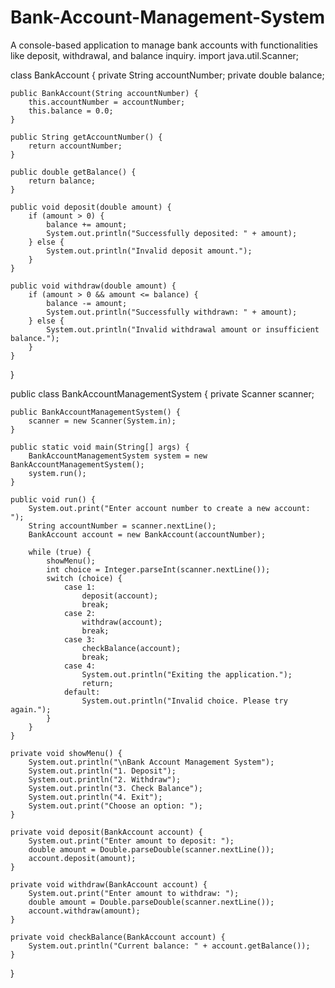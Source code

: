 # Bank-Account-Management-System
 A console-based application to manage bank accounts with functionalities like deposit, withdrawal, and balance inquiry.
import java.util.Scanner;

class BankAccount {
    private String accountNumber;
    private double balance;

    public BankAccount(String accountNumber) {
        this.accountNumber = accountNumber;
        this.balance = 0.0;
    }

    public String getAccountNumber() {
        return accountNumber;
    }

    public double getBalance() {
        return balance;
    }

    public void deposit(double amount) {
        if (amount > 0) {
            balance += amount;
            System.out.println("Successfully deposited: " + amount);
        } else {
            System.out.println("Invalid deposit amount.");
        }
    }

    public void withdraw(double amount) {
        if (amount > 0 && amount <= balance) {
            balance -= amount;
            System.out.println("Successfully withdrawn: " + amount);
        } else {
            System.out.println("Invalid withdrawal amount or insufficient balance.");
        }
    }
}

public class BankAccountManagementSystem {
    private Scanner scanner;

    public BankAccountManagementSystem() {
        scanner = new Scanner(System.in);
    }

    public static void main(String[] args) {
        BankAccountManagementSystem system = new BankAccountManagementSystem();
        system.run();
    }

    public void run() {
        System.out.print("Enter account number to create a new account: ");
        String accountNumber = scanner.nextLine();
        BankAccount account = new BankAccount(accountNumber);

        while (true) {
            showMenu();
            int choice = Integer.parseInt(scanner.nextLine());
            switch (choice) {
                case 1:
                    deposit(account);
                    break;
                case 2:
                    withdraw(account);
                    break;
                case 3:
                    checkBalance(account);
                    break;
                case 4:
                    System.out.println("Exiting the application.");
                    return;
                default:
                    System.out.println("Invalid choice. Please try again.");
            }
        }
    }

    private void showMenu() {
        System.out.println("\nBank Account Management System");
        System.out.println("1. Deposit");
        System.out.println("2. Withdraw");
        System.out.println("3. Check Balance");
        System.out.println("4. Exit");
        System.out.print("Choose an option: ");
    }

    private void deposit(BankAccount account) {
        System.out.print("Enter amount to deposit: ");
        double amount = Double.parseDouble(scanner.nextLine());
        account.deposit(amount);
    }

    private void withdraw(BankAccount account) {
        System.out.print("Enter amount to withdraw: ");
        double amount = Double.parseDouble(scanner.nextLine());
        account.withdraw(amount);
    }

    private void checkBalance(BankAccount account) {
        System.out.println("Current balance: " + account.getBalance());
    }
}
